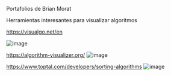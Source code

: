 Portafolios de Brian Morat



Herramientas interesantes para visualizar algoritmos

https://visualgo.net/en

![image](https://github.com/user-attachments/assets/84ebc0d6-1eba-46c8-922a-845495ca5822)


https://algorithm-visualizer.org/
![image](https://github.com/user-attachments/assets/1eb644f7-d29e-44f5-a183-b0077dcfd6ec)


https://www.toptal.com/developers/sorting-algorithms
![image](https://github.com/user-attachments/assets/b00b303e-b4fd-42ca-af56-14671fec3666)


